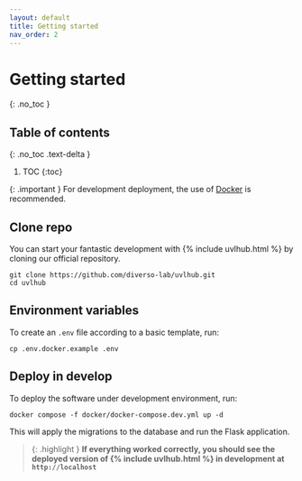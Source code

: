 ```yaml
---
layout: default
title: Getting started
nav_order: 2
---
```


# Getting started
{: .no_toc }

## Table of contents
{: .no_toc .text-delta }

1. TOC
{:toc}

{: .important }
For development deployment, the use of [Docker](https://www.docker.com/) is recommended. 

## Clone repo

You can start your fantastic development with {% include uvlhub.html %} by cloning our official repository.

```
git clone https://github.com/diverso-lab/uvlhub.git
cd uvlhub
```

## Environment variables

To create an `.env` file according to a basic template, run:

```
cp .env.docker.example .env
```

## Deploy in develop

To deploy the software under development environment, run:

```
docker compose -f docker/docker-compose.dev.yml up -d 
```

This will apply the migrations to the database and run the Flask application. 

> {: .highlight }
  **If everything worked correctly, you should see the deployed version of {% include uvlhub.html %} in development at `http://localhost`**

